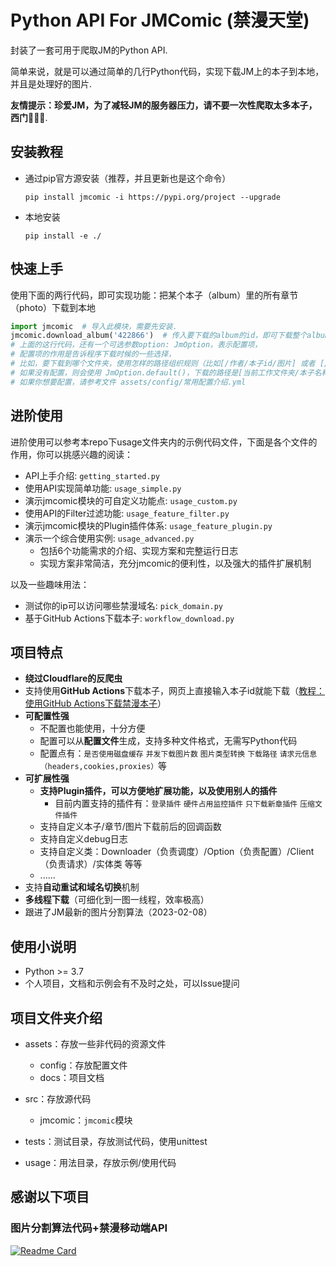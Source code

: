 # Python API For JMComic (禁漫天堂)

封装了一套可用于爬取JM的Python API.

简单来说，就是可以通过简单的几行Python代码，实现下载JM上的本子到本地，并且是处理好的图片.

**友情提示：珍爱JM，为了减轻JM的服务器压力，请不要一次性爬取太多本子，西门🙏🙏🙏**.



## 安装教程

* 通过pip官方源安装（推荐，并且更新也是这个命令）

  ```shell
  pip install jmcomic -i https://pypi.org/project --upgrade
  ```
* 本地安装

  ```shell
  pip install -e ./
  ```



## 快速上手

使用下面的两行代码，即可实现功能：把某个本子（album）里的所有章节（photo）下载到本地

```python
import jmcomic  # 导入此模块，需要先安装.
jmcomic.download_album('422866')  # 传入要下载的album的id，即可下载整个album到本地.
# 上面的这行代码，还有一个可选参数option: JmOption，表示配置项，
# 配置项的作用是告诉程序下载时候的一些选择，
# 比如，要下载到哪个文件夹，使用怎样的路径组织规则（比如[/作者/本子id/图片] 或者 [/作者/本子名称/图片]）.
# 如果没有配置，则会使用 JmOption.default()，下载的路径是[当前工作文件夹/本子名称/图片].
# 如果你想要配置，请参考文件 assets/config/常用配置介绍.yml
```



## 进阶使用

进阶使用可以参考本repo下usage文件夹内的示例代码文件，下面是各个文件的作用，你可以挑感兴趣的阅读：

- API上手介绍: `getting_started.py`
- 使用API实现简单功能: `usage_simple.py`
- 演示jmcomic模块的可自定义功能点: `usage_custom.py`
- 使用API的Filter过滤功能: `usage_feature_filter.py`
- 演示jmcomic模块的Plugin插件体系: `usage_feature_plugin.py`
- 演示一个综合使用实例: `usage_advanced.py`
  - 包括6个功能需求的介绍、实现方案和完整运行日志
  - 实现方案非常简洁，充分jmcomic的便利性，以及强大的插件扩展机制


以及一些趣味用法：

- 测试你的ip可以访问哪些禁漫域名: `pick_domain.py`
- 基于GitHub Actions下载本子: `workflow_download.py`



## 项目特点

- **绕过Cloudflare的反爬虫**
- 支持使用**GitHub Actions**下载本子，网页上直接输入本子id就能下载（[教程：使用GitHub Actions下载禁漫本子](./assets/docs/教程：使用GitHub%20Actions下载禁漫本子.md)）
- **可配置性强**
  - 不配置也能使用，十分方便
  - 配置可以从**配置文件**生成，支持多种文件格式，无需写Python代码
  - 配置点有：`是否使用磁盘缓存` `并发下载图片数` `图片类型转换` `下载路径` `请求元信息（headers,cookies,proxies）`等
- **可扩展性强**
  - **支持Plugin插件，可以方便地扩展功能，以及使用别人的插件**
    - 目前内置支持的插件有：`登录插件` `硬件占用监控插件` `只下载新章插件` `压缩文件插件`
  - 支持自定义本子/章节/图片下载前后的回调函数
  - 支持自定义debug日志
  - 支持自定义类：Downloader（负责调度）/Option（负责配置）/Client（负责请求）/实体类 等等
  - ......
- 支持**自动重试和域名切换**机制
- **多线程下载**（可细化到一图一线程，效率极高）
- 跟进了JM最新的图片分割算法（2023-02-08）



## 使用小说明

* Python >= 3.7
* 个人项目，文档和示例会有不及时之处，可以Issue提问



## 项目文件夹介绍

* assets：存放一些非代码的资源文件

  * config：存放配置文件
  * docs：项目文档
* src：存放源代码

  * jmcomic：`jmcomic`模块
* tests：测试目录，存放测试代码，使用unittest
* usage：用法目录，存放示例/使用代码



## 感谢以下项目

### 图片分割算法代码+禁漫移动端API

[![Readme Card](https://github-readme-stats.vercel.app/api/pin/?username=tonquer&repo=JMComic-qt)](https://github.com/tonquer/JMComic-qt)
